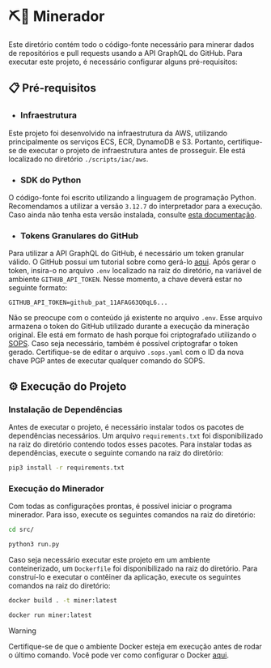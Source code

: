 # ⛏️🤖 Minerador

Este diretório contém todo o código-fonte necessário para minerar dados de repositórios e pull requests usando a API GraphQL do GitHub.
Para executar este projeto, é necessário configurar alguns pré-requisitos:

## 📋 Pré-requisitos

* ### Infraestrutura

Este projeto foi desenvolvido na infraestrutura da AWS, utilizando principalmente os serviços ECS, ECR, DynamoDB e S3.
Portanto, certifique-se de executar o projeto de infraestrutura antes de prosseguir. Ele está localizado no diretório `./scripts/iac/aws`.

* ### SDK do Python

O código-fonte foi escrito utilizando a linguagem de programação Python. Recomendamos a utilizar a versão `3.12.7` do interpretador para a execução.
Caso ainda não tenha esta versão instalada, consulte
[esta documentação](https://www.python.org/downloads/release/python-3127/).

* ### Tokens Granulares do GitHub

Para utilizar a API GraphQL do GitHub, é necessário um token granular válido. 
O GitHub possuí um tutorial sobre como gerá-lo [aqui](https://docs.github.com/en/authentication/keeping-your-account-and-data-secure/managing-your-personal-access-tokens).
Após gerar o token, insira-o no arquivo `.env` localizado na raiz do diretório, na variável de ambiente `GITHUB_API_TOKEN`.
Nesse momento, a chave deverá estar no seguinte formato:

```dotenv
GITHUB_API_TOKEN=github_pat_11AFAG63Q0qL6...
```

Não se preocupe com o conteúdo já existente no arquivo `.env`.
Esse arquivo armazena o token do GitHub utilizado durante a execução da mineração original. Ele está em formato de hash
porque foi criptografado utilizando o [SOPS](https://github.com/getsops/sops).
Caso seja necessário, também é possível criptografar o token gerado. Certifique-se de editar o arquivo `.sops.yaml` com o ID da nova chave PGP antes de
executar qualquer comando do SOPS.

## ⚙️ Execução do Projeto

### Instalação de Dependências

Antes de executar o projeto, é necessário instalar todos os pacotes de dependências necessários.
Um arquivo `requirements.txt` foi disponibilizado na raiz do diretório contendo todos esses pacotes.
Para instalar todas as dependências, execute o seguinte comando na raiz do diretório:

```bash
pip3 install -r requirements.txt
```

### Execução do Minerador

Com todas as configurações prontas, é possível iniciar o programa minerador.
Para isso, execute os seguintes comandos na raiz do diretório:

```bash
cd src/
```

```bash
python3 run.py
```

Caso seja necessário executar este projeto em um ambiente conteinerizado, um `Dockerfile` foi disponibilizado na raiz do diretório.
Para construí-lo e executar o contêiner da aplicação, execute os seguintes comandos na raiz do diretório:

```bash
docker build . -t miner:latest
```

```bash
docker run miner:latest
```

> [!WARNING]
> Certifique-se de que o ambiente Docker esteja em execução antes de rodar o último comando.
> Você pode ver como configurar o Docker [aqui](https://docs.docker.com/engine/install/).
